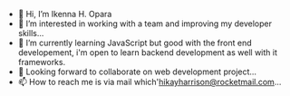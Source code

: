 - 👋 Hi, I’m Ikenna H. Opara 
- 👀 I’m interested in working with a team and improving my developer skills...
- 🌱 I’m currently learning JavaScript but good with the front end developement, i'm open to learn backend development as well with it frameworks. 
- 💞️ Looking forward to collaborate on web development project...
- 📫 How to reach me is via mail which'hikayharrison@rocketmail.com...

<!---
Hikayharrison44/Hikayharrison44 is a ✨ special ✨ repository because its `README.md` (this file) appears on your GitHub profile.
You can click the Preview link to take a look at your changes.
--->
